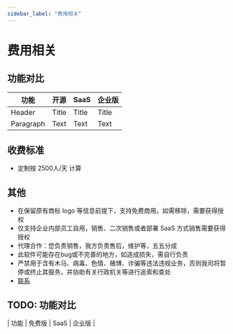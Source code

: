 ```yaml
---
sidebar_label: "费用相关"
---
```


# 费用相关

## 功能对比

| 功能         | 开源        | SaaS        | 企业版       |
| ----------- | ----------- | ----------- | ----------- |
| Header      | Title       | Title       | Title       |
| Paragraph   | Text        | Text        | Text        |

## 收费标准

- 定制按 2500人/天 计算

## 其他

- 在保留原有商标 logo 等信息前提下，支持免费商用。如需移除，需要获得授权
- 仅支持企业内部员工自用，销售、二次销售或者部署 SaaS 方式销售需要获得授权
- 代理合作：您负责销售，我方负责售后，维护等，五五分成
- 此软件可能存在bug或不完善的地方，如造成损失，需自行负责
- 严禁用于含有木马、病毒、色情、赌博、诈骗等违法违规业务，否则我司将暂停或终止其服务，并协助有关行政机关等进行追索和查处
- [联系](/img/wechat.png)
<!-- - <img src="/img/wechat.png" width="150"></img> -->

## TODO: 功能对比

| 功能 | 免费版 | SaaS | 企业版 |
